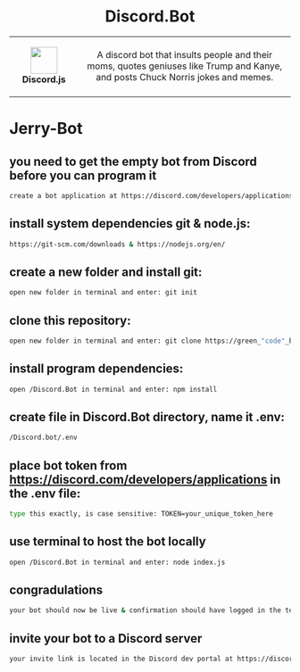 <h1 align="center">Discord.Bot</h1>
<table align="center">
  <tr>
    <td align="center" height="108" width="108">
        <img     src="https://camo.githubusercontent.com/2993f7180d5cc3231060f66cfa1f0f65a1d09c0efd68d08d0190902ba9200d81/68747470733a2f2f7777772e7376677265706f2e636f6d2f73686f772f3335333635352f646973636f72642d69636f6e2e737667"
        width="48"
        height="48"
        />
        <br /><strong>Discord.js</strong>
    </td>
    <td align="center" height="108">
      <p align="center">A discord bot that insults people and their moms, quotes geniuses like Trump and Kanye, and posts Chuck Norris jokes and memes.
      </p>
     </td>
   </tr>
 </table>


# Jerry-Bot

## you need to get the empty bot from Discord before you can program it
```sh
create a bot application at https://discord.com/developers/applications
```
## install system dependencies git & node.js:
```sh
https://git-scm.com/downloads & https://nodejs.org/en/
```
## create a new folder and install git:
```sh
open new folder in terminal and enter: git init
```
## clone this repository:
```sh
open new folder in terminal and enter: git clone https://green_"code"_button_form_repository_https_link_here_
```
## install program dependencies:
```sh
open /Discord.Bot in terminal and enter: npm install
```
## create file in Discord.Bot directory, name it .env:
```sh
/Discord.bot/.env
```
## place bot token from https://discord.com/developers/applications in the .env file:
```sh
type this exactly, is case sensitive: TOKEN=your_unique_token_here
```
## use terminal to host the bot locally
```sh
open /Discord.Bot in terminal and enter: node index.js
```
## congradulations
```sh
your bot should now be live & confirmation should have logged in the terminal
```
## invite your bot to a Discord server
```sh
your invite link is located in the Discord dev portal at https://discord.com/developers/applications
```
